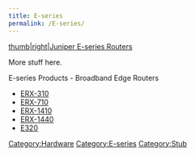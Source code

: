 ```yaml
---
title: E-series
permalink: /E-series/
---
```


[thumb|right|Juniper E-series Routers](/Image:E-Series.jpg "wikilink")

More stuff here.

E-series Products - Broadband Edge Routers

-   [ERX-310](/ERX-310 "wikilink")
-   [ERX-710](/ERX-710 "wikilink")
-   [ERX-1410](/ERX-1410 "wikilink")
-   [ERX-1440](/ERX-1440 "wikilink")
-   [E320](/E320 "wikilink")

[Category:Hardware](/Category:Hardware "wikilink") [Category:E-series](/Category:E-series "wikilink") [Category:Stub](/Category:Stub "wikilink")